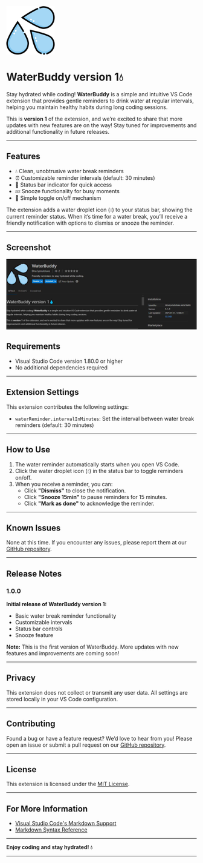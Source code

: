<img src="./images/waterbuddy.png" alt="Water Buddy" width="128" height="128">

# WaterBuddy version 1💧  

Stay hydrated while coding! **WaterBuddy** is a simple and intuitive VS Code extension that provides gentle reminders to drink water at regular intervals, helping you maintain healthy habits during long coding sessions.

This is **version 1** of the extension, and we’re excited to share that more updates with new features are on the way! Stay tuned for improvements and additional functionality in future releases.

---

## Features  

- 💧 Clean, unobtrusive water break reminders  
- ⏰ Customizable reminder intervals (default: 30 minutes)  
- 🔔 Status bar indicator for quick access  
- 💤 Snooze functionality for busy moments  
- 🎯 Simple toggle on/off mechanism  

The extension adds a water droplet icon (💧) to your status bar, showing the current reminder status. When it’s time for a water break, you’ll receive a friendly notification with options to dismiss or snooze the reminder.

---

## Screenshot
<img src="./images/waterbuddies.png" alt="Waterbuddy">



## Requirements  

- Visual Studio Code version 1.80.0 or higher  
- No additional dependencies required  

---

## Extension Settings  

This extension contributes the following settings:  

- `waterReminder.intervalInMinutes`: Set the interval between water break reminders (default: 30 minutes)  

---

## How to Use  

1. The water reminder automatically starts when you open VS Code.  
2. Click the water droplet icon (💧) in the status bar to toggle reminders on/off.  
3. When you receive a reminder, you can:  
   - Click **"Dismiss"** to close the notification.  
   - Click **"Snooze 15min"** to pause reminders for 15 minutes.  
   - Click **"Mark as done"** to acknowledge the reminder.  

---

## Known Issues  

None at this time. If you encounter any issues, please report them at our [GitHub repository](https://github.com/yourusername/water-reminder/issues).  

---

## Release Notes  

### 1.0.0  

**Initial release of WaterBuddy version 1:**  
- Basic water break reminder functionality  
- Customizable intervals  
- Status bar controls  
- Snooze feature  

**Note:** This is the first version of WaterBuddy. More updates with new features and improvements are coming soon!  

---

## Privacy  

This extension does not collect or transmit any user data. All settings are stored locally in your VS Code configuration.  

---

## Contributing  

Found a bug or have a feature request? We’d love to hear from you! Please open an issue or submit a pull request on our [GitHub repository](https://github.com/yourusername/water-reminder).  

---

## License  

This extension is licensed under the [MIT License](LICENSE).  

---

## For More Information  

- [Visual Studio Code's Markdown Support](http://code.visualstudio.com/docs/languages/markdown)  
- [Markdown Syntax Reference](https://help.github.com/articles/markdown-basics/)  

---

**Enjoy coding and stay hydrated! 💧**  

---